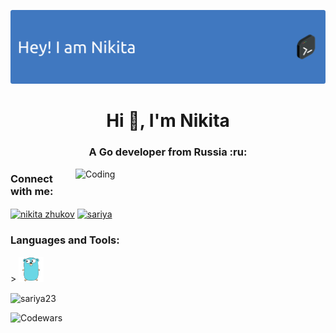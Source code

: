 ![Header](./github-header-image-res2.png)

<h1 align="center">Hi 👋, I'm Nikita </h1>
<h3 align="center">A Go developer from Russia :ru:</h3>

<img align='right' alt='Coding' width='400' src='https://github.com/egonelbre/gophers/blob/master/.thumb/animation/gopher-dance-long-3x.gif'>

<h3 align="left">Connect with me:</h3>
<p align="left">
<a href="https://www.behance.net/sariya2" target="blank"><img align="center" src="https://raw.githubusercontent.com/rahuldkjain/github-profile-readme-generator/master/src/images/icons/Social/behance.svg" alt="nikita zhukov" height="30" width="40" /></a>
<a href="https://www.leetcode.com/sariya" target="blank"><img align="center" src="https://raw.githubusercontent.com/rahuldkjain/github-profile-readme-generator/master/src/images/icons/Social/leet-code.svg" alt="sariya" height="30" width="40" /></a>
</p>

<h3 align="left">Languages and Tools:</h3>

<p align="left">> <a href="https://golang.org" target="_blank" rel="noreferrer"> <img src="https://raw.githubusercontent.com/devicons/devicon/master/icons/go/go-original.svg" alt="go" width="40" height="40"/> </a> </p>
<p><img align="center" src="https://github-readme-stats.vercel.app/api/top-langs?username=sariya23&show_icons=true&locale=en&layout=compact" alt="sariya23" /></p>

<img src="https://www.codewars.com/users/Sariya/badges/large" alt="Codewars">
